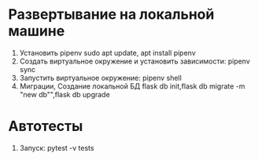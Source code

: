# Развертывание на локальной машине
1. Установить pipenv sudo apt update, apt install pipenv
2. Создать виртуальное окружение и установить зависимости: pipenv sync
3.  Запустить виртуальное окружение: pipenv shell
4. Миграции, Создание локальной БД flask db init,flask db migrate -m "new db"",flask db upgrade

# Автотесты
1. Запуск: pytest -v tests